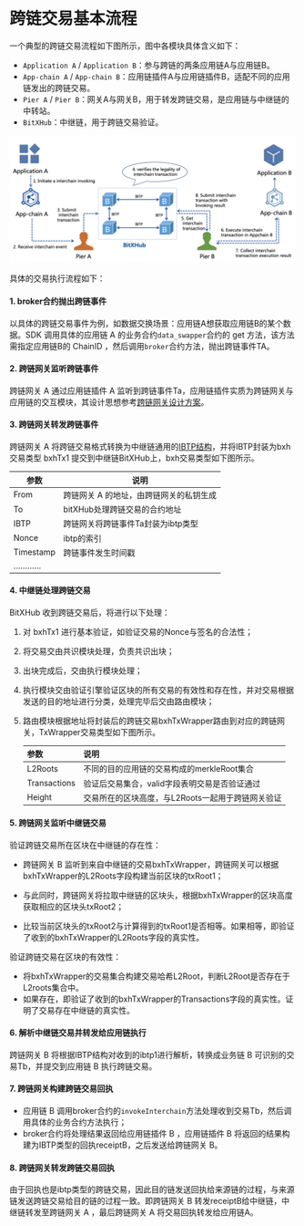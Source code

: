 # 跨链交易基本流程

一个典型的跨链交易流程如下图所示，图中各模块具体含义如下：

- `Application A` / `Application B`：参与跨链的两条应用链A与应用链B。
- `App-chain A` / `App-chain B`：应用链插件A与应用链插件B，适配不同的应用链发出的跨链交易。
- `Pier A` / `Pier B`：网关A与网关B，用于转发跨链交易，是应用链与中继链的中转站。
- `BitXHub`：中继链，用于跨链交易验证。

![Transaction Flow](../../assets/tx_flow.png)

具体的交易执行流程如下：

#### 1. broker合约抛出跨链事件

以具体的跨链交易事件为例，如数据交换场景：应用链A想获取应用链B的某个数据。SDK 调用具体的应用链 A 的业务合约`data_swapper`合约的 get 方法，该方法需指定应用链B的 ChainID ，然后调用`broker`合约方法，抛出跨链事件TA。

#### 2. 跨链网关监听跨链事件

跨链网关 A 通过应用链插件 A 监听到跨链事件Ta，应用链插件实质为跨链网关与应用链的交互模块，其设计思想参考[跨链网关设计方案](/bitxhub/bitxhub/design/pier/)。

#### 3. 跨链网关转发跨链事件

跨链网关 A 将跨链交易格式转换为中继链通用的<a href="/bitxhub/bitxhub/introduction/summary/#ibtpAnchor">IBTP结构</a>，并将IBTP封装为bxh交易类型 bxhTx1 提交到中继链BitXHub上，bxh交易类型如下图所示。

| 参数      | 说明                                    |
| --------- | --------------------------------------- |
| From      | 跨链网关 A 的地址，由跨链网关的私钥生成 |
| To        | bitXHub处理跨链交易的合约地址           |
| IBTP      | 跨链网关将跨链事件Ta封装为ibtp类型      |
| Nonce     | ibtp的索引                              |
| Timestamp | 跨链事件发生时间戳                      |
| …………      |                                         |

#### 4. 中继链处理跨链交易

BitXHub 收到跨链交易后，将进行以下处理：

1. 对 bxhTx1 进行基本验证，如验证交易的Nonce与签名的合法性；

2. 将交易交由共识模块处理，负责共识出块；

3. 出块完成后，交由执行模块处理；

4. 执行模块交由验证引擎验证区块的所有交易的有效性和存在性，并对交易根据发送的目的地址进行分类，处理完毕后交由路由模块；

5. 路由模块根据地址将封装后的跨链交易bxhTxWrapper路由到对应的跨链网关，TxWrapper交易类型如下图所示。

   | 参数         | 说明                                              |
   | ------------ | ------------------------------------------------- |
   | L2Roots      | 不同的目的应用链的交易构成的merkleRoot集合        |
   | Transactions | 验证后交易集合，valid字段表明交易是否验证通过     |
   | Height       | 交易所在的区块高度，与L2Roots一起用于跨链网关验证 |

#### 5. 跨链网关监听中继链交易

验证跨链交易所在区块在中继链的存在性：

- 跨链网关 B 监听到来自中继链的交易bxhTxWrapper，跨链网关可以根据bxhTxWrapper的L2Roots字段构建当前区块的txRoot1；

- 与此同时，跨链网关将拉取中继链的区块头，根据bxhTxWrapper的区块高度获取相应的区块头txRoot2；
- 比较当前区块头的txRoot2与计算得到的txRoot1是否相等。如果相等，即验证了收到的bxhTxWrapper的L2Roots字段的真实性。

验证跨链交易在区块的有效性：

- 将bxhTxWrapper的交易集合构建交易哈希L2Root，判断L2Root是否存在于L2roots集合中。
- 如果存在，即验证了收到的bxhTxWrapper的Transactions字段的真实性。证明了交易存在中继链的真实性。

#### 6. 解析中继链交易并转发给应用链执行

跨链网关 B 将根据IBTP结构对收到的ibtp1进行解析，转换成业务链 B 可识别的交易Tb，并提交到应用链 B 执行跨链交易。

#### 7. 跨链网关构建跨链交易回执

- 应用链 B 调用broker合约的`invokeInterchain`方法处理收到交易Tb，然后调用具体的业务合约方法执行；
- broker合约将处理结果返回给应用链插件 B ，应用链插件 B 将返回的结果构建为IBTP类型的回执receiptB，之后发送给跨链网关 B。

#### 8. 跨链网关转发跨链交易回执

由于回执也是ibtp类型的跨链交易，因此目的链发送回执给来源链的过程，与来源链发送跨链交易给目的链的过程一致。即跨链网关 B 转发receiptB给中继链，中继链转发至跨链网关 A ，最后跨链网关 A 将交易回执转发给应用链A。